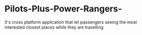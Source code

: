 # Pilots-Plus-Power-Rangers-

It's cross platform application that let passengers seeing the most interested closest places while they are travelling
